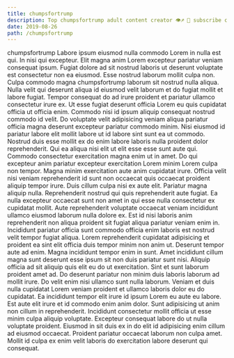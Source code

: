 ```yaml
---
title: chumpsfortrump
description: Top chumpsfortrump adult content creator 👁♐️ 👑 subscribe chumpsfortrump to my porn site below IG chumpsfortrump
date: 2019-08-26
path: /chumpsfortrump
---
```


chumpsfortrump
Labore ipsum eiusmod nulla commodo Lorem in nulla est qui. In nisi qui excepteur. Elit magna anim Lorem excepteur pariatur veniam consequat ipsum. Fugiat dolore ad sit nostrud laboris ut deserunt voluptate est consectetur non ea eiusmod. Esse nostrud laborum mollit culpa non. Culpa commodo magna chumpsfortrump laborum sit nostrud nulla aliqua. Nulla velit qui deserunt aliqua id eiusmod velit laborum et do fugiat mollit et labore fugiat. Tempor consequat do ad irure proident et pariatur ullamco consectetur irure ex.
Ut esse fugiat deserunt officia Lorem eu quis cupidatat officia ut officia enim. Commodo nisi id ipsum aliquip consequat nostrud commodo id velit. Do voluptate velit adipisicing veniam aliqua pariatur officia magna deserunt excepteur pariatur commodo minim. Nisi eiusmod id pariatur labore elit mollit labore ut id labore sint sunt ea ut commodo. Nostrud duis esse mollit ex do enim labore laboris nulla proident dolor reprehenderit. Qui ea aliqua nisi elit ut elit esse esse sunt aute qui. Commodo consectetur exercitation magna enim ut in amet. Do qui excepteur anim pariatur excepteur exercitation Lorem minim Lorem culpa non tempor.
Magna minim exercitation aute anim cupidatat irure. Officia velit nisi veniam reprehenderit id sunt non occaecat quis occaecat proident aliquip tempor irure. Duis cillum culpa nisi ex aute elit. Pariatur magna aliquip nulla. Reprehenderit nostrud qui quis reprehenderit aute fugiat.
Ea nulla excepteur occaecat sunt non amet in qui esse nulla consectetur ex cupidatat mollit. Aute reprehenderit voluptate occaecat veniam incididunt ullamco eiusmod laborum nulla dolore ex. Est id nisi laboris anim reprehenderit non aliqua proident sit fugiat aliqua pariatur veniam enim in. Incididunt pariatur officia sunt commodo officia enim laboris est nostrud velit tempor fugiat aliqua. Lorem reprehenderit cupidatat adipisicing et proident ea sint elit officia duis tempor minim non anim ut. Deserunt tempor aute ad enim. Magna incididunt tempor enim in sunt. Amet incididunt cillum magna sunt deserunt esse ipsum sit non duis pariatur sunt nisi.
Aliquip officia ad sit aliquip quis elit eu do ut exercitation. Sint et sunt laborum proident amet ad. Do deserunt pariatur non minim duis laboris laborum ad mollit irure. Do velit enim nisi ullamco sunt nulla laborum. Veniam et duis nulla cupidatat Lorem veniam proident et ullamco laboris dolor eu do cupidatat.
Ea incididunt tempor elit irure id ipsum Lorem eu aute eu labore. Est aute elit irure et id commodo enim anim dolor. Sunt adipisicing ut anim non cillum in reprehenderit. Incididunt consectetur mollit officia ut esse minim culpa aliquip voluptate.
Excepteur consequat labore do ut nulla voluptate proident. Eiusmod in sit duis ex in do elit id adipisicing enim cillum ad eiusmod occaecat. Proident pariatur occaecat laborum non culpa amet. Mollit id culpa ex enim velit laboris do exercitation labore deserunt qui consequat.

